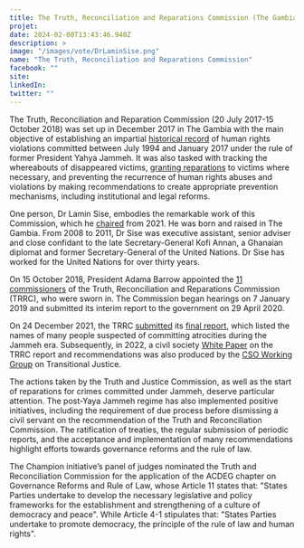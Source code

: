 ```yaml
---
title: The Truth, Reconciliation and Reparations Commission (The Gambia) 
projet: 
date: 2024-02-08T13:43:46.948Z
description: >
image: "/images/vote/DrLaminSise.png"
name: "The Truth, Reconciliation and Reparations Commission"
facebook: ""
site: 
linkedIn: 
twitter: ""
---
```

The Truth, Reconciliation and Reparation Commission (20 July 2017-15 October 2018) was set up in December 2017 in The Gambia with the main objective of establishing an impartial [historical record](https://www.amnesty.org/en/latest/news/2021/11/gambia-truth-and-reconciliation-report-must-lead-to-justice-and-reparations-for-victims/) of human rights violations committed between July 1994 and January 2017 under the rule of former President Yahya Jammeh. It was also tasked with tracking the whereabouts of disappeared victims, [granting reparations](https://www.thenewhumanitarian.org/analysis/2022/12/15/Gambia-truth-reconciliation-reparations-Jammeh) to victims where necessary, and preventing the recurrence of human rights abuses and violations by making recommendations to create appropriate prevention mechanisms, including institutional and legal reforms. 

One person, Dr Lamin Sise, embodies the remarkable work of this Commission, which he [chaired](https://www.kerrfatou.com/justice-ministry-appoints-dr-lamin-j-sise-as-chairperson-of-trrc/) from 2021. He was born and raised in The Gambia. From 2008 to 2011, Dr Sise was executive assistant, senior adviser and close confidant to the late Secretary-General Kofi Annan, a Ghanaian diplomat and former Secretary-General of the United Nations. 
Dr Sise has worked for the United Nations for over thirty years.  


On 15 October 2018, President Adama Barrow appointed the [11 commissioners](https://www.rfi.fr/fr/afrique/20181014-gambie-lancement-commission-verite-reconciliation-dictature-yahya-jammeh) of the Truth, Reconciliation and Reparations Commission (TRRC), who were sworn in. The Commission began hearings on 7 January 2019 and submitted its interim report to the government on 29 April 2020.

On 24 December 2021, the TRRC [submitted](https://www.justiceinfo.net/en/86069-trrc-final-report-gambia-between-prosecutions-and-amnesties.html) its [final report](https://www.moj.gm/downloads), which listed the names of many people suspected of committing atrocities during the Jammeh era. Subsequently, in 2022, a civil society [White Paper](https://www.moj.gm/download-file/81d650ed-dc36-11ec-8f4f-025103a708b7) on the TRRC report and recommendations was also produced by the [CSO Working Group](https://static1.squarespace.com/static/5a7c2ca18a02c7a46149331c/t/6277f366baee3300382b2991/1652028264973/CSO+White+Paper+Web+A4.pdf) on Transitional Justice.


The actions taken by the Truth and Justice Commission, as well as the start of reparations for crimes committed under Jammeh, deserve particular attention. The post-Yaya Jammeh regime has also implemented positive initiatives, including the requirement of due process before dismissing a civil servant on the recommendation of the Truth and Reconciliation Commission. The ratification of treaties, the regular submission of periodic reports, and the acceptance and implementation of many recommendations highlight efforts towards governance reforms and the rule of law.

The Champion initiative’s panel of judges nominated the Truth and Reconciliation Commission for the application of the ACDEG chapter on Governance Reforms and Rule of Law, whose Article 11 states that: "States Parties undertake to develop the necessary legislative and policy frameworks for the establishment and strengthening of a culture of democracy and peace". While Article 4-1 stipulates that: "States Parties undertake to promote democracy, the principle of the rule of law and human rights".


